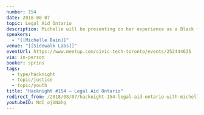 ```yaml
---
number: 154
date: 2018-08-07
topic: Legal Aid Ontario
description: Michelle will be presenting on her experience as a Black female social justice lawyer and the barriers that she's encountered assisting some of her most vulnerable clients. She's be focusing on poverty, Child Welfare Youth and the Youth Criminal Justice system.
speakers:
  - "[[Michelle Bain]]"
venue: "[[Sidewalk Labs]]"
eventUrl: https://www.meetup.com/civic-tech-toronto/events/252444635
via: in-person
booker: sprins
tags:
  - type/hacknight
  - topic/justice
  - topic/youth
title: "Hacknight #154 – Legal Aid Ontario"
redirect_from: /2018/08/07/hacknight-154-legal-aid-ontario-with-michelle-bain/
youtubeID: NdC_ojVNahg
---
```

